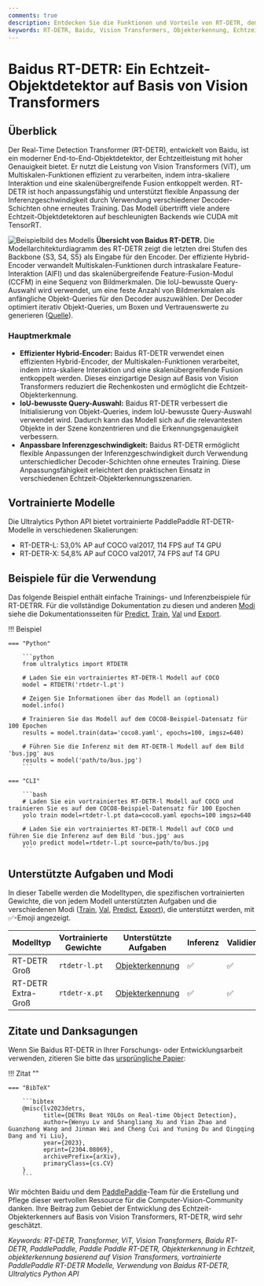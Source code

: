```yaml
---
comments: true
description: Entdecken Sie die Funktionen und Vorteile von RT-DETR, dem effizienten und anpassungsfähigen Echtzeitobjektdetektor von Baidu, der von Vision Transformers unterstützt wird, einschließlich vortrainierter Modelle.
keywords: RT-DETR, Baidu, Vision Transformers, Objekterkennung, Echtzeitleistung, CUDA, TensorRT, IoU-bewusste Query-Auswahl, Ultralytics, Python API, PaddlePaddle
---
```


# Baidus RT-DETR: Ein Echtzeit-Objektdetektor auf Basis von Vision Transformers

## Überblick

Der Real-Time Detection Transformer (RT-DETR), entwickelt von Baidu, ist ein moderner End-to-End-Objektdetektor, der Echtzeitleistung mit hoher Genauigkeit bietet. Er nutzt die Leistung von Vision Transformers (ViT), um Multiskalen-Funktionen effizient zu verarbeiten, indem intra-skaliere Interaktion und eine skalenübergreifende Fusion entkoppelt werden. RT-DETR ist hoch anpassungsfähig und unterstützt flexible Anpassung der Inferenzgeschwindigkeit durch Verwendung verschiedener Decoder-Schichten ohne erneutes Training. Das Modell übertrifft viele andere Echtzeit-Objektdetektoren auf beschleunigten Backends wie CUDA mit TensorRT.

![Beispielbild des Modells](https://user-images.githubusercontent.com/26833433/238963168-90e8483f-90aa-4eb6-a5e1-0d408b23dd33.png)
**Übersicht von Baidus RT-DETR.** Die Modellarchitekturdiagramm des RT-DETR zeigt die letzten drei Stufen des Backbone {S3, S4, S5} als Eingabe für den Encoder. Der effiziente Hybrid-Encoder verwandelt Multiskalen-Funktionen durch intraskalare Feature-Interaktion (AIFI) und das skalenübergreifende Feature-Fusion-Modul (CCFM) in eine Sequenz von Bildmerkmalen. Die IoU-bewusste Query-Auswahl wird verwendet, um eine feste Anzahl von Bildmerkmalen als anfängliche Objekt-Queries für den Decoder auszuwählen. Der Decoder optimiert iterativ Objekt-Queries, um Boxen und Vertrauenswerte zu generieren ([Quelle](https://arxiv.org/pdf/2304.08069.pdf)).

### Hauptmerkmale

- **Effizienter Hybrid-Encoder:** Baidus RT-DETR verwendet einen effizienten Hybrid-Encoder, der Multiskalen-Funktionen verarbeitet, indem intra-skaliere Interaktion und eine skalenübergreifende Fusion entkoppelt werden. Dieses einzigartige Design auf Basis von Vision Transformers reduziert die Rechenkosten und ermöglicht die Echtzeit-Objekterkennung.
- **IoU-bewusste Query-Auswahl:** Baidus RT-DETR verbessert die Initialisierung von Objekt-Queries, indem IoU-bewusste Query-Auswahl verwendet wird. Dadurch kann das Modell sich auf die relevantesten Objekte in der Szene konzentrieren und die Erkennungsgenauigkeit verbessern.
- **Anpassbare Inferenzgeschwindigkeit:** Baidus RT-DETR ermöglicht flexible Anpassungen der Inferenzgeschwindigkeit durch Verwendung unterschiedlicher Decoder-Schichten ohne erneutes Training. Diese Anpassungsfähigkeit erleichtert den praktischen Einsatz in verschiedenen Echtzeit-Objekterkennungsszenarien.

## Vortrainierte Modelle

Die Ultralytics Python API bietet vortrainierte PaddlePaddle RT-DETR-Modelle in verschiedenen Skalierungen:

- RT-DETR-L: 53,0% AP auf COCO val2017, 114 FPS auf T4 GPU
- RT-DETR-X: 54,8% AP auf COCO val2017, 74 FPS auf T4 GPU

## Beispiele für die Verwendung

Das folgende Beispiel enthält einfache Trainings- und Inferenzbeispiele für RT-DETRR. Für die vollständige Dokumentation zu diesen und anderen [Modi](../modes/index.md) siehe die Dokumentationsseiten für [Predict](../modes/predict.md), [Train](../modes/train.md), [Val](../modes/val.md) und [Export](../modes/export.md).

!!! Beispiel

    === "Python"

        ```python
        from ultralytics import RTDETR

        # Laden Sie ein vortrainiertes RT-DETR-l Modell auf COCO
        model = RTDETR('rtdetr-l.pt')

        # Zeigen Sie Informationen über das Modell an (optional)
        model.info()

        # Trainieren Sie das Modell auf dem COCO8-Beispiel-Datensatz für 100 Epochen
        results = model.train(data='coco8.yaml', epochs=100, imgsz=640)

        # Führen Sie die Inferenz mit dem RT-DETR-l Modell auf dem Bild 'bus.jpg' aus
        results = model('path/to/bus.jpg')
        ```

    === "CLI"

        ```bash
        # Laden Sie ein vortrainiertes RT-DETR-l Modell auf COCO und trainieren Sie es auf dem COCO8-Beispiel-Datensatz für 100 Epochen
        yolo train model=rtdetr-l.pt data=coco8.yaml epochs=100 imgsz=640

        # Laden Sie ein vortrainiertes RT-DETR-l Modell auf COCO und führen Sie die Inferenz auf dem Bild 'bus.jpg' aus
        yolo predict model=rtdetr-l.pt source=path/to/bus.jpg
        ```

## Unterstützte Aufgaben und Modi

In dieser Tabelle werden die Modelltypen, die spezifischen vortrainierten Gewichte, die von jedem Modell unterstützten Aufgaben und die verschiedenen Modi ([Train](../modes/train.md), [Val](../modes/val.md), [Predict](../modes/predict.md), [Export](../modes/export.md)), die unterstützt werden, mit ✅-Emoji angezeigt.

| Modelltyp          | Vortrainierte Gewichte | Unterstützte Aufgaben                 | Inferenz | Validierung | Training | Exportieren |
|--------------------|------------------------|---------------------------------------|----------|-------------|----------|-------------|
| RT-DETR Groß       | `rtdetr-l.pt`          | [Objekterkennung](../tasks/detect.md) | ✅        | ✅           | ✅        | ✅           |
| RT-DETR Extra-Groß | `rtdetr-x.pt`          | [Objekterkennung](../tasks/detect.md) | ✅        | ✅           | ✅        | ✅           |

## Zitate und Danksagungen

Wenn Sie Baidus RT-DETR in Ihrer Forschungs- oder Entwicklungsarbeit verwenden, zitieren Sie bitte das [ursprüngliche Papier](https://arxiv.org/abs/2304.08069):

!!! Zitat ""

    === "BibTeX"

        ```bibtex
        @misc{lv2023detrs,
              title={DETRs Beat YOLOs on Real-time Object Detection},
              author={Wenyu Lv and Shangliang Xu and Yian Zhao and Guanzhong Wang and Jinman Wei and Cheng Cui and Yuning Du and Qingqing Dang and Yi Liu},
              year={2023},
              eprint={2304.08069},
              archivePrefix={arXiv},
              primaryClass={cs.CV}
        }
        ```

Wir möchten Baidu und dem [PaddlePaddle](https://github.com/PaddlePaddle/PaddleDetection)-Team für die Erstellung und Pflege dieser wertvollen Ressource für die Computer-Vision-Community danken. Ihre Beitrag zum Gebiet der Entwicklung des Echtzeit-Objekterkenners auf Basis von Vision Transformers, RT-DETR, wird sehr geschätzt.

*Keywords: RT-DETR, Transformer, ViT, Vision Transformers, Baidu RT-DETR, PaddlePaddle, Paddle Paddle RT-DETR, Objekterkennung in Echtzeit, objekterkennung basierend auf Vision Transformers, vortrainierte PaddlePaddle RT-DETR Modelle, Verwendung von Baidus RT-DETR, Ultralytics Python API*
